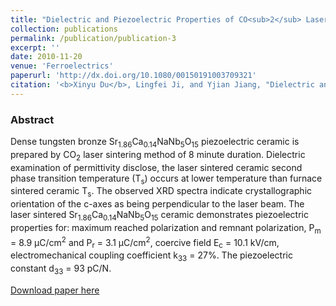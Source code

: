 ```yaml
---
title: "Dielectric and Piezoelectric Properties of CO<sub>2</sub> Laser Sintered Sr<sub>1.86</sub>Ca<sub>0.14</sub>NaNb<sub>5</sub>O<sub>15</sub> Piezoelectric Ceramic"
collection: publications
permalink: /publication/publication-3
excerpt: ''
date: 2010-11-20
venue: 'Ferroelectrics'
paperurl: 'http://dx.doi.org/10.1080/00150191003709321'
citation: '<b>Xinyu Du</b>, Lingfei Ji, and Yjian Jiang, "Dielectric and Piezoelectric Properties of CO2 Laser Sintered Sr<sub>1.86</sub>Ca<sub>0.14</sub>NaNb<sub>5</sub>O<sub>15</sub> Piezoelectric Ceramic", <b><i>Ferroelectrics</i> 402,</b> 163-167 (2010)'
---
```

### Abstract

Dense tungsten bronze Sr<sub>1.86</sub>Ca<sub>0.14</sub>NaNb<sub>5</sub>O<sub>15</sub> piezoelectric ceramic is prepared by CO<sub>2</sub> laser sintering method of 8 minute duration. Dielectric examination of permittivity disclose, the laser sintered ceramic second phase transition temperature (T<sub>s</sub>) occurs at lower temperature than furnace sintered ceramic T<sub>s</sub>. The observed XRD spectra indicate crystallographic orientation of the c-axes as being perpendicular to the laser beam. The laser sintered Sr<sub>1.86</sub>Ca<sub>0.14</sub>NaNb<sub>5</sub>O<sub>15</sub> ceramic demonstrates piezoelectric properties for: maximum reached polarization and remnant polarization, P<sub>m</sub> = 8.9 μC/cm<sup>2</sup> and P<sub>r</sub>  = 3.1 μC/cm<sup>2</sup>, coercive field E<sub>c</sub> = 10.1 kV/cm, electromechanical coupling coefficient k<sub>33</sub>  = 27%. The piezoelectric constant d<sub>33</sub> = 93 pC/N.

[Download paper here](http://www.tandfonline.com/doi/abs/10.1080/00150191003709321)